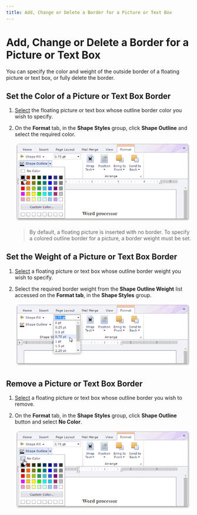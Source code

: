 ```yaml
---
title: Add, Change or Delete a Border for a Picture or Text Box
---
```

# Add, Change or Delete a Border for a Picture or Text Box
You can specify the color and weight of the outside border of a floating picture or text box, or fully delete the border.

## Set the Color of a Picture or Text Box Border
1. [Select](insert-select-copy-or-delete-a-picture-or-text-box.md) the floating picture or text box whose outline border color you wish to specify.
2. On the **Format** tab, in the **Shape Styles** group, click **Shape Outline** and select the required color.
	
	![EUD_RichEdit_AddTextBoxBorder](../../../images/img128948.png)
	
	> By default, a floating picture is inserted with no border. To specify a colored outline border for a picture, a border weight must be set.

## Set the Weight of a Picture or Text Box Border
1. [Select](insert-select-copy-or-delete-a-picture-or-text-box.md) a floating picture or text box whose outline border weight you wish to specify.
2. Select the required border weight from the **Shape Outline Weight** list accessed on the **Format tab**, in the **Shape Styles** group.
	
	![EUD_RichEdit_SetWidthBorder](../../../images/img128949.png)

## Remove a Picture or Text Box Border
1. [Select](insert-select-copy-or-delete-a-picture-or-text-box.md) a floating picture or text box whose outline border you wish to remove.
2. On the **Format** tab, in the **Shape Styles** group, click **Shape Outline** button and select **No Color**.
	
	![EUD_RichEdit_RemoveBorder](../../../images/img128950.png)